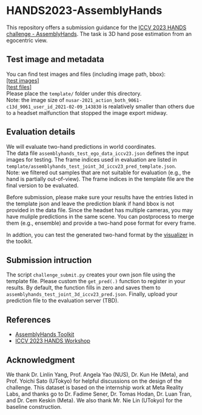 # HANDS2023-AssemblyHands

This repository offers a submission guidance for the [ICCV 2023 HANDS challenge - AssemblyHands](https://sites.google.com/view/hands2023/challenges/assemblyhands).
The task is 3D hand pose estimation from an egocentric view.

## Test image and metadata
You can find test images and files (including image path, bbox): \
[[test images]](https://drive.google.com/drive/folders/1Vsh4V_7JLyycP8c13_RVPpXhmlQaJhdD?usp=sharing) \
[[test files]](https://drive.google.com/drive/folders/1hqqh5ZnbLdDEbXZS_jv4iAVfkQPguLMA?usp=drive_link) \
Please place the `template/` folder under this directory. \
Note: the image size of `nusar-2021_action_both_9061-c13d_9061_user_id_2021-02-09_143830` is realatively smaller than others due to a headset malfunction that stopped the image export midway.

## Evaluation details
We will evaluate two-hand predictions in world coordinates. \
The data file `assemblyhands_test_ego_data_iccv23.json` defines the input images for testing.
The frame indices used in evaluation are listed in `template/assemblyhands_test_joint_3d_iccv23_pred_template.json`. \
Note: we filtered out samples that are not suitable for evaluation (e.g., the hand is partially out-of-view). 
The frame indices in the template file are the final version to be evaluated.

Before submission, please make sure your results have the entries listed in the template json and leave the prediction blank if hand bbox is not provided in the data file.
Since the headset has multiple cameras, you may have muliple predictions in the same scene.
You can postprocess to merge them (e.g., ensemble) and provide a two-hand pose format for every frame.

In addtion, you can test the generated two-hand format by the [visualizer](https://github.com/facebookresearch/assemblyhands-toolkit#visualization) in the toolkit.

## Submission intruction
The script `challenge_submit.py` creates your own json file using the template file.
Please custom the `get_pred(.)` function to register in your results.
By default, the function fills in zero and saves them to `assemblyhands_test_joint_3d_iccv23_pred.json`.
Finally, upload your prediction file to the evaluation server (TBD).

## References
- [AssemblyHands Toolkit](https://github.com/facebookresearch/assemblyhands-toolkit)
- [ICCV 2023 HANDS Workshop](https://sites.google.com/view/hands2023/home)

## Acknowledgment
We thank Dr. Linlin Yang, Prof. Angela Yao (NUS), Dr. Kun He (Meta), and Prof. Yoichi Sato (UTokyo) for helpful discussions on the design of the challenge. This dataset is based on the internship work at Meta Reality Labs, and thanks go to Dr. Fadime Sener, Dr. Tomas Hodan, Dr. Luan Tran, and Dr. Cem Keskin (Meta). We also thank Mr. Nie Lin (UTokyo) for the baseline construction. 
